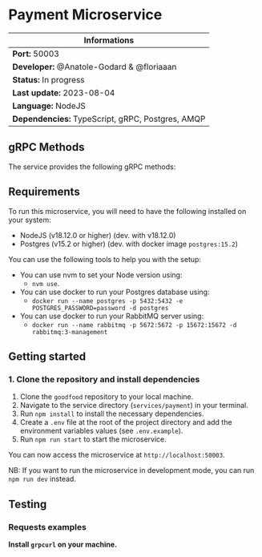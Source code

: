 # Payment Microservice

| Informations                                       |
| -------------------------------------------------- |
| **Port:** 50003                                    |
| **Developer:** @Anatole-Godard & @floriaaan        |
| **Status:** In progress                            |
| **Last update:** 2023-08-04                        |
| **Language:** NodeJS                               |
| **Dependencies:** TypeScript, gRPC, Postgres, AMQP |

## gRPC Methods

The service provides the following gRPC methods:

## Requirements

To run this microservice, you will need to have the following installed on your system:

- NodeJS (v18.12.0 or higher) (dev. with v18.12.0)
- Postgres (v15.2 or higher) (dev. with docker image `postgres:15.2`)

You can use the following tools to help you with the setup:

- You can use nvm to set your Node version using:
  - `nvm use`.
- You can use docker to run your Postgres database using:
  - `docker run --name postgres -p 5432:5432 -e POSTGRES_PASSWORD=password -d postgres`
- You can use docker to run your RabbitMQ server using:
  - `docker run --name rabbitmq -p 5672:5672 -p 15672:15672 -d rabbitmq:3-management`

## Getting started

### 1. Clone the repository and install dependencies

1. Clone the `goodfood` repository to your local machine.
2. Navigate to the service directory (`services/payment`) in your terminal.
3. Run `npm install` to install the necessary dependencies.
4. Create a `.env` file at the root of the project directory and add the environment variables values (see `.env.example`).
5. Run `npm run start` to start the microservice.

You can now access the microservice at `http://localhost:50003`.

NB: If you want to run the microservice in development mode, you can run `npm run dev` instead.

## Testing

### Requests examples

**Install `grpcurl` on your machine.**
